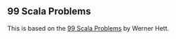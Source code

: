 ## 99 Scala Problems

This is based on the [99 Scala Problems](http://aperiodic.net/phil/scala/s-99/) by Werner Hett.
